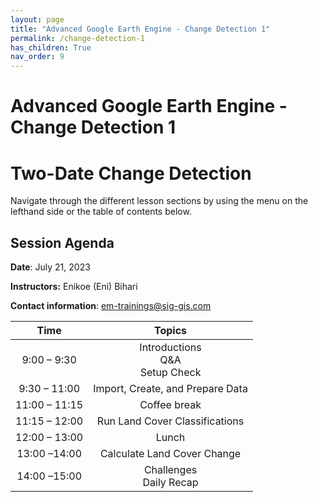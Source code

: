 ```yaml
---
layout: page
title: "Advanced Google Earth Engine - Change Detection 1"
permalink: /change-detection-1
has_children: True
nav_order: 9
---
```


# Advanced Google Earth Engine - Change Detection 1
# Two-Date Change Detection

Navigate through the different lesson sections by using the menu on the lefthand side or the table of contents below.

## Session Agenda

**Date**: July 21, 2023

**Instructors:** Enikoe (Eni) Bihari 

**Contact information**: [em-trainings@sig-gis.com](em-trainings@sig-gis.com)

|Time           |  Topics       |
|:-------------:|:-------------:|
| 9:00 – 9:30   | Introductions <br> Q&A <br> Setup Check |
| 9:30 – 11:00  | Import, Create, and Prepare Data |
| 11:00 – 11:15 | Coffee break |
| 11:15 – 12:00 | Run Land Cover Classifications |
| 12:00 – 13:00 | Lunch |
| 13:00 –14:00  | Calculate Land Cover Change |
| 14:00 –15:00  | Challenges <br> Daily Recap |
